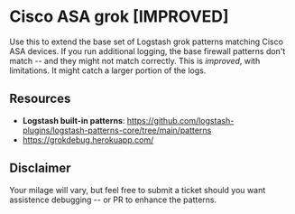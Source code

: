 # Cisco ASA grok [IMPROVED]

Use this to extend the base set of Logstash grok patterns matching Cisco ASA devices. If you run additional logging, the base firewall patterns don't match -- and they might not match correctly. This is *improved*, with limitations. It might catch a larger portion of the logs.

## Resources

* **Logstash built-in patterns**: <https://github.com/logstash-plugins/logstash-patterns-core/tree/main/patterns>
* <https://grokdebug.herokuapp.com/>

## Disclaimer

Your milage will vary, but feel free to submit a ticket should you want assistence debugging -- or PR to enhance the patterns.

